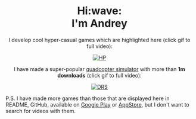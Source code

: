 <h1 align='center'> Hi:wave:<br>I'm Andrey</h1>

<p align="center">I develop cool hyper-casual games which are highlighted here (click gif to full video): </p>

[<p align="center"> ![HP](https://user-images.githubusercontent.com/60381511/114937509-8a4af680-9e46-11eb-926e-a978472ccaef.gif) </p>](https://youtu.be/Yg6Ysy-HjBU)

<div align="center">
  
I have made a super-popular [quadcopter simulator](https://play.google.com/store/apps/details?id=com.AndreyMelnikov.DroneRacingSimulator) with more than **1m downloads** (click gif to full video):

</div>

[<p align="center"> ![DRS](https://user-images.githubusercontent.com/60381511/114938452-cc286c80-9e47-11eb-828d-bee0f50b2ec2.gif) </p>](https://www.youtube.com/watch?v=uWk1OnaZYBM&ab_channel=AndreyMelnikov)

<p align="center">
  
P.S. I have made more games than those that are displayed here in README, GitHub, available on [Google Play](https://play.google.com/store/apps/dev?id=5581031155927747193) or [AppStore](https://apps.apple.com/us/developer/andrey-melnikov/id1462193489), but I don't want to search for videos with them.

</p>
